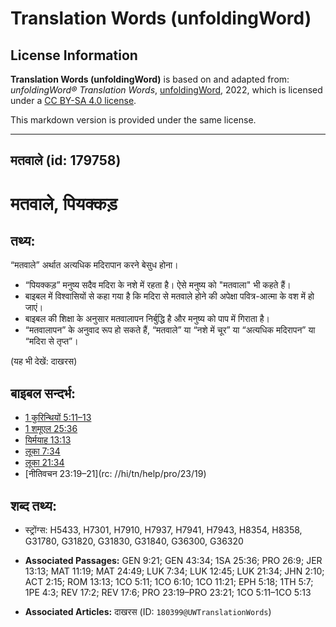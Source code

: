 # Translation Words (unfoldingWord)

## License Information

**Translation Words (unfoldingWord)** is based on and adapted from: _unfoldingWord® Translation Words_, [unfoldingWord](https://unfoldingword.org/utw), 2022, which is licensed under a [CC BY-SA 4.0 license](https://creativecommons.org/licenses/by-sa/4.0/legalcode.en).

This markdown version is provided under the same license.



--------------------------------

## मतवाले (id: 179758)

मतवाले, पियक्कड़
================

तथ्य:
-----

“मतवाले” अर्थात अत्यधिक मदिरापान करने बेसुध होना।

* “पियक्कड़” मनुष्य सदैव मदिरा के नशे में रहता है। ऐसे मनुष्य को "मतवाला" भी कहते हैं।
* बाइबल में विश्वासियों से कहा गया है कि मदिरा से मतवाले होने की अपेक्षा पवित्र\-आत्मा के वश में हो जाएं।
* बाइबल की शिक्षा के अनुसार मतवालापन निर्बुद्धि है और मनुष्य को पाप में गिराता है।
* “मतवालापन” के अनुवाद रूप हो सकते हैं, “मतवाले” या “नशे में चूर” या “अत्यधिक मदिरापन” या “मदिरा से तृप्त”।

(यह भी देखें: दाखरस)

बाइबल सन्दर्भ:
--------------

* [1 कुरिन्थियों 5:11–13](https://ref.ly/1Cor0:0)
* [1 शमूएल 25:36](https://ref.ly/1Sam0:0)
* [यिर्मयाह 13:13](https://ref.ly/Jer13:13)
* [लूका 7:34](https://ref.ly/Luke7:34)
* [लूका 21:34](https://ref.ly/Luke21:34)
* \[नीतिवचन 23:19–21](rc: //hi/tn/help/pro/23/19\)

शब्द तथ्य:
----------

* स्ट्रोंग्स: H5433, H7301, H7910, H7937, H7941, H7943, H8354, H8358, G31780, G31820, G31830, G31840, G36300, G36320

* **Associated Passages:** GEN 9:21; GEN 43:34; 1SA 25:36; PRO 26:9; JER 13:13; MAT 11:19; MAT 24:49; LUK 7:34; LUK 12:45; LUK 21:34; JHN 2:10; ACT 2:15; ROM 13:13; 1CO 5:11; 1CO 6:10; 1CO 11:21; EPH 5:18; 1TH 5:7; 1PE 4:3; REV 17:2; REV 17:6; PRO 23:19–PRO 23:21; 1CO 5:11–1CO 5:13
* **Associated Articles:** दाखरस (ID: `180399@UWTranslationWords`)

